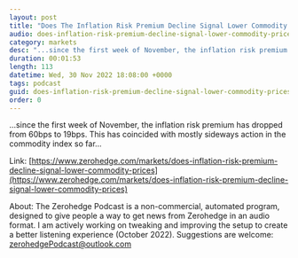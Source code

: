 ```yaml
---
layout: post
title: "Does The Inflation Risk Premium Decline Signal Lower Commodity Prices?"
audio: does-inflation-risk-premium-decline-signal-lower-commodity-prices-0
category: markets
desc: "...since the first week of November, the inflation risk premium has dropped from 60bps to 19bps. This has coincided with mostly sideways action in the commodity index so far..."
duration: 00:01:53
length: 113
datetime: Wed, 30 Nov 2022 18:08:00 +0000
tags: podcast
guid: does-inflation-risk-premium-decline-signal-lower-commodity-prices-0
order: 0
---
```

...since the first week of November, the inflation risk premium has dropped from 60bps to 19bps. This has coincided with mostly sideways action in the commodity index so far...

Link: [https://www.zerohedge.com/markets/does-inflation-risk-premium-decline-signal-lower-commodity-prices](https://www.zerohedge.com/markets/does-inflation-risk-premium-decline-signal-lower-commodity-prices)

About: The Zerohedge Podcast is a non-commercial, automated program, designed to give people a way to get news from Zerohedge in an audio format.  I am actively working on tweaking and improving the setup to create a better listening experience (October 2022).  Suggestions are welcome: [zerohedgePodcast@outlook.com](mailto:zerohedgePodcast@outlook.com)